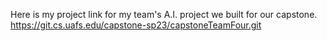 Here is my project link for my team's A.I. project we built for our capstone. https://git.cs.uafs.edu/capstone-sp23/capstoneTeamFour.git

